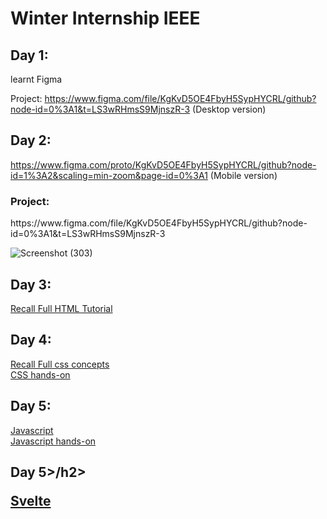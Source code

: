 <h1>Winter Internship IEEE</h1>

<h2>Day 1:</h2>

learnt Figma

Project:
https://www.figma.com/file/KgKvD5OE4FbyH5SypHYCRL/github?node-id=0%3A1&t=LS3wRHmsS9MjnszR-3  (Desktop version)

<h2>Day 2:</h2>

https://www.figma.com/proto/KgKvD5OE4FbyH5SypHYCRL/github?node-id=1%3A2&scaling=min-zoom&page-id=0%3A1  (Mobile version)

<h3>Project:</h3>
https://www.figma.com/file/KgKvD5OE4FbyH5SypHYCRL/github?node-id=0%3A1&t=LS3wRHmsS9MjnszR-3

![Screenshot (303)](https://user-images.githubusercontent.com/76167753/207114323-cabfc61e-04c9-4795-bc03-3306e35a58c0.png)


<h2>Day 3:</h2>

<a href="https://www.youtube.com/watch?v=kUMe1FH4CHE" >Recall Full HTML Tutorial</a> 

<h2>Day 4:</h2>

<a href="https://www.youtube.com/watch?v=1Rs2ND1ryYc">Recall Full css concepts</a>
<br>
<a href="https://www.30secondsofcode.org/css">CSS hands-on</a>
<h2>Day 5:</h2>

<a href="https://learnjavascript.online/">Javascript</a>
<br>
<a href="https://www.30secondsofcode.org/js">Javascript hands-on</a>
<h2>Day 5>/h2>

<a href="https://svelte.dev/tutorial">Svelte </a>


